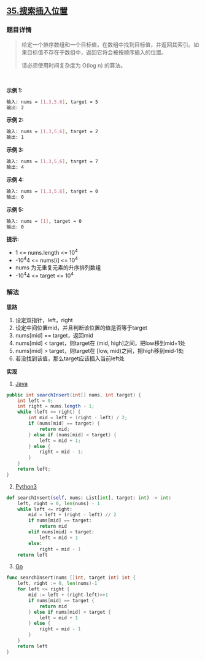 ## [35.搜索插入位置](https://leetcode-cn.com/problems/search-insert-position)

### 题目详情
> 给定一个排序数组和一个目标值，在数组中找到目标值，并返回其索引。如果目标值不存在于数组中，返回它将会被按顺序插入的位置。
>
> 请必须使用时间复杂度为 O(log n) 的算法。

 

**示例 1:**
```sh
输入: nums = [1,3,5,6], target = 5
输出: 2
```
**示例 2:**
```sh
输入: nums = [1,3,5,6], target = 2
输出: 1
```
**示例 3:**
```sh
输入: nums = [1,3,5,6], target = 7
输出: 4
```
**示例 4:**
```sh
输入: nums = [1,3,5,6], target = 0
输出: 0
```
**示例 5:**
```sh
输入: nums = [1], target = 0
输出: 0
```

**提示:**

- 1 <= nums.length <= 10<sup>4</sup>
- -10<sup>4</sup>4 <= nums[i] <= 10<sup>4</sup>
- nums 为无重复元素的升序排列数组
- -10<sup>4</sup>4 <= target <= 10<sup>4</sup>

### 解法
**思路**
1. 设定双指针，left，right
2. 设定中间位置mid，并且判断该位置的值是否等于target
3. nums[mid] == target，返回mid
4. nums[mid] < target，则target在 (mid, high]之间，把low移到mid+1处
5. nums[mid] > target，则target在 [low, mid)之间，把high移到mid-1处
6. 若没找到该值，那么target应该插入当前left处

**实现**

1. [Java](./Solution.java)

```java
public int searchInsert(int[] nums, int target) {
    int left = 0;
    int right = nums.length - 1;
    while (left <= right) {
        int mid = left + (right - left) / 2;
        if (nums[mid] == target) {
            return mid;
        } else if (nums[mid] < target) {
            left = mid + 1;
        } else {
            right = mid - 1;
        }
    }
    return left;
}
```

2. [Python3](./solution.py)
```python
def searchInsert(self, nums: List[int], target: int) -> int:
    left, right = 0, len(nums) - 1
    while left <= right:
        mid = left + (right - left) // 2
        if nums[mid] == target:
            return mid
        elif nums[mid] < target:
            left = mid + 1
        else:
            right = mid - 1
    return left
```

3. [Go](./solution.go)
```go
func searchInsert(nums []int, target int) int {
	left, right := 0, len(nums)-1
	for left <= right {
		mid := left + (right-left)>>1
		if nums[mid] == target {
			return mid
		} else if nums[mid] < target {
			left = mid + 1
		} else {
			right = mid - 1
		}
	}
	return left
}
```
